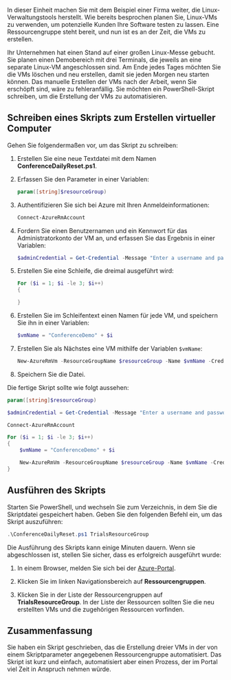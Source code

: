 In dieser Einheit machen Sie mit dem Beispiel einer Firma weiter, die Linux-Verwaltungstools herstellt. Wie bereits besprochen planen Sie, Linux-VMs zu verwenden, um potenzielle Kunden Ihre Software testen zu lassen. Eine Ressourcengruppe steht bereit, und nun ist es an der Zeit, die VMs zu erstellen.

Ihr Unternehmen hat einen Stand auf einer großen Linux-Messe gebucht. Sie planen einen Demobereich mit drei Terminals, die jeweils an eine separate Linux-VM angeschlossen sind. Am Ende jedes Tages möchten Sie die VMs löschen und neu erstellen, damit sie jeden Morgen neu starten können. Das manuelle Erstellen der VMs nach der Arbeit, wenn Sie erschöpft sind, wäre zu fehleranfällig. Sie möchten ein PowerShell-Skript schreiben, um die Erstellung der VMs zu automatisieren.

## <a name="write-a-script-that-creates-virtual-machines"></a>Schreiben eines Skripts zum Erstellen virtueller Computer

Gehen Sie folgendermaßen vor, um das Skript zu schreiben:

1. Erstellen Sie eine neue Textdatei mit dem Namen **ConferenceDailyReset.ps1**.

1. Erfassen Sie den Parameter in einer Variablen:

    ```powershell
    param([string]$resourceGroup)
    ```

1. Authentifizieren Sie sich bei Azure mit Ihren Anmeldeinformationen:

    ```powershell
    Connect-AzureRmAccount
    ```

1. Fordern Sie einen Benutzernamen und ein Kennwort für das Administratorkonto der VM an, und erfassen Sie das Ergebnis in einer Variablen:

    ```powershell
    $adminCredential = Get-Credential -Message "Enter a username and password for the VM administrator."
    ```

1. Erstellen Sie eine Schleife, die dreimal ausgeführt wird:

    ```powershell
    For ($i = 1; $i -le 3; $i++) 
    {

    }
    ```

1. Erstellen Sie im Schleifentext einen Namen für jede VM, und speichern Sie ihn in einer Variablen:

    ```powershell
    $vmName = "ConferenceDemo" + $i
    ```

1. Erstellen Sie als Nächstes eine VM mithilfe der Variablen `$vmName`:

   ```powershell
   New-AzureRmVm -ResourceGroupName $resourceGroup -Name $vmName -Credential $adminCredential -Location "East US" -Image UbuntuLTS
   ```

1. Speichern Sie die Datei.

Die fertige Skript sollte wie folgt aussehen:

```powershell
param([string]$resourceGroup)

$adminCredential = Get-Credential -Message "Enter a username and password for the VM administrator."

Connect-AzureRmAccount

For ($i = 1; $i -le 3; $i++)
{
    $vmName = "ConferenceDemo" + $i

    New-AzureRmVm -ResourceGroupName $resourceGroup -Name $vmName -Credential $adminCredential -Location "East US" -Image UbuntuLTS
}
```

## <a name="execute-the-script"></a>Ausführen des Skripts

Starten Sie PowerShell, und wechseln Sie zum Verzeichnis, in dem Sie die Skriptdatei gespeichert haben. Geben Sie den folgenden Befehl ein, um das Skript auszuführen:

```powershell
.\ConferenceDailyReset.ps1 TrialsResourceGroup
```

Die Ausführung des Skripts kann einige Minuten dauern. Wenn sie abgeschlossen ist, stellen Sie sicher, dass es erfolgreich ausgeführt wurde:

<!---TODO: Update for sandbox?--->
1. In einem Browser, melden Sie sich bei der [Azure-Portal](https://portal.azure.com/?azure-portal=true).

1. Klicken Sie im linken Navigationsbereich auf **Ressourcengruppen**.

1. Klicken Sie in der Liste der Ressourcengruppen auf **TrialsResourceGroup**. In der Liste der Ressourcen sollten Sie die neu erstellten VMs und die zugehörigen Ressourcen vorfinden.

## <a name="summary"></a>Zusammenfassung
Sie haben ein Skript geschrieben, das die Erstellung dreier VMs in der von einem Skriptparameter angegebenen Ressourcengruppe automatisiert. Das Skript ist kurz und einfach, automatisiert aber einen Prozess, der im Portal viel Zeit in Anspruch nehmen würde.